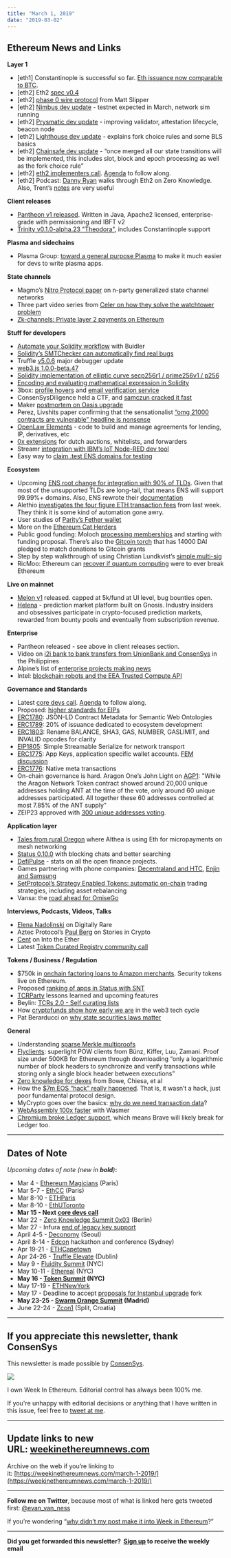 ```yaml
---
title: "March 1, 2019"
date: "2019-03-02"
---
```


## **Ethereum News and Links**

**Layer 1**

- \[eth1\] Constantinople is successful so far. [Eth issuance now comparable to BTC](https://twitter.com/RyanSAdams/status/1101227974051926018).
- \[eth2\] Eth2 [spec v0.4](https://github.com/ethereum/eth2.0-specs/releases/tag/0.4.0)
- \[eth2\] [phase 0 wire protocol](https://github.com/ethereum/eth2.0-specs/issues/692) from Matt Slipper
- \[eth2\] [Nimbus dev update](https://our.status.im/nimbus-development-update-feb-2019/) - testnet expected in March, network sim running
- \[eth2\] [Prysmatic dev update](https://medium.com/prysmatic-labs/ethereum-2-0-development-update-23-prysmatic-labs-3d2d7cd7da8) - improving validator, attestation lifecycle, beacon node
- \[eth2\] [Lighthouse dev update](https://lighthouse.sigmaprime.io/update-08.html) - explains fork choice rules and some BLS basics
- \[eth2\] [Chainsafe dev update](https://medium.com/chainsafe-systems/lodestar-bi-weekly-update-3-9001f8d588aa) - “once merged all our state transitions will be implemented, this includes slot, block and epoch processing as well as the fork choice rule”
- \[eth2\] [eth2 implementers call](https://youtu.be/0ZWG8hMbxes?t=131). [Agenda](https://github.com/ethereum/eth2.0-pm/issues/31) to follow along.
- \[eth2\] Podcast: [Danny Ryan](https://www.zeroknowledge.fm/66) walks through Eth2 on Zero Knowledge. Also, Trent’s [notes](https://medium.com/@trenton.v/zero-knowledge-x-danny-ryan-e3526cf61210?sk=af56d7ebde0c3781ffc72643d1e82d6b) are very useful

**Client releases**

- [Pantheon v1 released](https://pegasys.tech/protecting-the-enterprise-permissioning-features-in-pantheon/). Written in Java, Apache2 licensed, enterprise-grade with permissioning and IBFT v2
- [Trinity v0.1.0-alpha.23 "Theodora"](https://github.com/ethereum/trinity/releases/tag/v0.1.0-alpha.23), includes Constantinople support

**Plasma and sidechains**

- Plasma Group: [toward a general purpose Plasma](https://medium.com/plasma-group/towards-a-general-purpose-plasma-f1cc4d49c1f4) to make it much easier for devs to write plasma apps.

**State channels**

- Magmo’s [Nitro Protocol paper](https://medium.com/magmo/nitro-protocol-c49b50f59df7) on n-party generalized state channel networks
- Three part video series from [Celer on how they solve the watchtower problem](https://www.youtube.com/watch?v=ofr9tRXTId0&list=PLXQx-6BZNAos4O9dgWeS-U8p-JTckGXQw)
- [Zk-channels: Private layer 2 payments on Ethereum](https://ethresear.ch/t/zk-channels-private-layer-2-payments-on-ethereum/5069)

**Stuff for developers**

- [Automate your Solidity workflow](https://medium.com/nomic-labs-blog/how-to-create-a-buidler-task-55658aa89aff) with Buidler
- [Solidity’s SMTChecker can automatically find real bugs](https://medium.com/@leonardoalt/soliditys-smtchecker-can-automatically-find-real-bugs-beb566c24dea)
- Truffle [v5.0.6](https://github.com/trufflesuite/truffle/releases/tag/v5.0.6) major debugger update
- [web3.js 1.0.0-beta.47](https://github.com/ethereum/web3.js/releases/tag/v1.0.0-beta.47)
- [Solidity implementation of elliptic curve secp256r1 / prime256v1 / p256](https://github.com/tdrerup/elliptic-curve-solidity)
- [Encoding and evaluating mathematical expression in Solidity](https://medium.com/bandprotocol/encoding-and-evaluating-mathematical-expression-in-solidity-f1bb062fa86e)
- 3box: [profile hovers](https://medium.com/3box/introducing-profile-hovers-30bae578459e) and [email verification service](https://medium.com/3box/launching-3box-email-verification-service-fc729981ec32)
- ConsenSysDiligence held a CTF, and [samczun cracked it fast](https://samczsun.com/consensys-ctf-writeup/)
- Maker [postmortem on Oasis upgrade](https://medium.com/makerdao/postmortem-oasis-contract-upgrade-71b11595976c)
- Perez, Livshits paper confirming that the sensationalist [“omg 21000 contracts are vulnerable” headline is nonsense](https://arxiv.org/pdf/1902.06710.pdf)
- [OpenLaw Elements](https://medium.com/@OpenLawOfficial/building-applications-faster-with-openlaw-the-release-of-openlaw-elements-8a0e29accf0c) - code to build and manage agreements for lending, IP, derivatives, etc
- [0x extensions](https://blog.0xproject.com/0x-extensions-enabling-new-types-of-exchange-1db0bf6125b6) for dutch auctions, whitelists, and forwarders
- Streamr [integration with IBM’s IoT Node-RED dev tool](https://medium.com/streamrblog/streamr-node-red-integration-tutorial-b0b410496354)
- Easy way to [claim .test ENS domains for testing](https://medium.com/the-ethereum-name-service/claim-test-ens-domain-for-easy-testing-1127e415c76d)

**Ecosystem**

- Upcoming [ENS root change for integration with 90% of TLDs](https://medium.com/the-ethereum-name-service/upcoming-changes-to-the-ens-root-a1b78fd52b38). Given that most of the unsupported TLDs are long-tail, that means ENS will support 99.99%+ domains. Also, ENS rewrote their [documentation](https://docs.ens.domains/)
- Alethio [investigates the four figure ETH transaction fees](https://medium.com/alethio/the-gas-fee-game-df9e0ce794f8) from last week. They think it is some kind of automation gone awry.
- User studies of [Parity’s Fether wallet](https://medium.com/@tbaut/fether-wallet-user-study-12b7ed966a01)
- More on the [Ethereum Cat Herders](https://medium.com/ethereum-cat-herders/further-introduction-the-ethereum-cat-herders-c42bf026fb7c)
- Public good funding: Moloch [processing memberships](https://twitter.com/MolochDAO/status/1100517160420397056) and starting with funding proposal. There’s also the [Gitcoin torch](https://docs.ethhub.io/other/gitcoin-torch/) that has 14000 DAI pledged to match donations to Gitcoin grants
- Step by step walkthrough of using Christian Lundkvist’s [simple multi-sig](https://medium.com/@alejandrodiaz_71295/simple-multisig-step-by-step-75429d9a4d61)
- RicMoo: Ethereum can [recover if quantum computing](https://blog.ricmoo.com/ethereum-post-quantum-recovery-dffc9ab0ca3e) were to ever break Ethereum

**Live on mainnet**

- [Melon v1](https://medium.com/melonport-blog/melon-v1-0-zahreddino-60105f51988d) released. capped at 5k/fund at UI level, bug bounties open.
- [Helena](https://media.consensys.net/helena-prediction-markets-platform-is-live-on-ethereum-mainnet-e2aef7b76777) - prediction market platform built on Gnosis. Industry insiders and obsessives participate in crypto-focused prediction markets, rewarded from bounty pools and eventually from subscription revenue.

**Enterprise**

- Pantheon released - see above in client releases section.
- Video on [i2i bank to bank transfers from UnionBank and ConsenSys](https://www.youtube.com/watch?v=E6US_fFxSMY) in the Philippines
- Alpine’s list of [enterprise projects making news](https://medium.com/alpineintel/alpine-private-key-1-payments-novel-platforms-and-a-flagship-phone-d3d03a5a2e67)
- Intel: [blockchain robots and the EEA Trusted Compute API](https://software.intel.com/en-us/blogs/2019/02/22/can-a-blockchain-controlled-robot-change-the-future?language=en)

**Governance and Standards**

- Latest [core devs call](https://www.youtube.com/watch?v=q3ylladkuYY). [Agenda](https://github.com/ethereum/pm/issues/82) to follow along.
- Proposed: [higher standards for EIPs](https://ethereum-magicians.org/t/higher-standards-for-eips/2781)
- [ERC1780](https://github.com/ethereum/EIPs/pull/1780/files): JSON-LD Contract Metadata for Semantic Web Ontologies
- [ERC1789](https://github.com/ethereum/EIPs/issues/1789): 20% of issuance dedicated to ecosystem development
- [ERC1803](https://github.com/ethereum/EIPs/pull/1803/files): Rename BALANCE, SHA3, GAS, NUMBER, GASLIMIT, and INVALID opcodes for clarity
- [EIP1805](https://github.com/ethereum/EIPs/pull/1805/files): Simple Streamable Serialize for network transport
- [ERC1775](https://github.com/ethereum/EIPs/pull/1775/files): App Keys, application specific wallet accounts. [FEM discussion](https://ethereum-magicians.org/t/eip-erc-app-keys-application-specific-wallet-accounts/2742/2)
- [ERC1776](https://github.com/ethereum/EIPs/issues/1776): Native meta transactions
- On-chain governance is hard. Aragon One’s John Light on [AGP1](https://blog.aragon.one/aragon-network-vote-1-review/): "While the Aragon Network Token contract showed around 20,000 unique addresses holding ANT at the time of the vote, only around 60 unique addresses participated. All together these 60 addresses controlled at most 7.85% of the ANT supply"
- ZEIP23 approved with [300 unique addresses voting](https://blog.0xproject.com/zeip-23-vote-post-mortem-311c9323e228).

**Application layer**

- [Tales from rural Oregon](https://blog.althea.org/tales-from-the-field/) where Althea is using Eth for micropayments on mesh networking
- [Status 0.10.0](http://our.status.im/0-10-0/) with blocking chats and better searching
- [DefiPulse](https://defipulse.com/) - stats on all the open finance projects.
- Games partnering with phone companies: [Decentraland and HTC](https://decentraland.org/blog/announcements/decentraland-partners-with-htc), [Enjin and Samsung](https://t.co/n1OpOP1fEF)
- [SetProtocol’s Strategy Enabled Tokens: automatic on-chain](https://www.medium.com/set-protocol/introducing-strategy-enabled-tokens-fd1090d98f8c) trading strategies, including asset rebalancing
- Vansa: the [road ahead for OmiseGo](https://medium.com/@vchatBKK/the-road-ahead-for-omisego-5003e76bb95)

**Interviews, Podcasts, Videos, Talks** 

- [Elena Nadolinski](https://itunes.apple.com/us/podcast/digitally-rare/id1413304564#) on Digitally Rare
- Aztec Protocol’s [Paul Berg](https://www.breaker.audio/stories-in-crypto/e/43455857) on Stories in Crypto
- [Cent](https://podcast.ethhub.io/cent-the-vision-for-earning-income-from-anywhere) on Into the Ether
- Latest [Token Curated Registry community call](https://www.youtube.com/watch?v=SGXhX1Rq7gc)

**Tokens / Business / Regulation**

- $750k in [onchain factoring loans to Amazon merchants](https://withcadence.io/blog/case-study-2/). Security tokens live on Ethereum.
- Proposed [ranking of apps in Status with SNT](https://github.com/andytudhope/Recollections)
- [TCRParty](https://medium.com/alpineintel/tcr-party-quick-lessons-and-v1-1-upcoming-features-4c8fdae1a21a) lessons learned and upcoming features
- Beylin: [TCRs 2.0 - Self curating lists](https://medium.com/bounties-network/tcrs-2-0-self-curating-lists-81447576d5e5)
- How [cryptofunds show how early we are](https://www.evanvanness.com/post/183089042961/crypto-funds-show-just-how-immature-web3-is) in the web3 tech cycle
- Pat Berarducci on [why state securities laws matter](https://twitter.com/PatBerarducci/status/1100160713409073154)

**General**

- Understanding [sparse Merkle multiproofs](https://medium.com/@jgm.orinoco/understanding-sparse-merkle-multiproofs-9b9f049e8f08)
- [Flyclients](https://eprint.iacr.org/2019/226): superlight POW clients from Bünz, Kiffer, Luu, Zamani. Proof size under 500KB for Ethereum through downloading “only a logarithmic number of block headers to synchronize and verify transactions while storing only a single block header between executions”
- [Zero knowledge for dexes](https://eprint.iacr.org/2018/962) from Bowe, Chiesa, et al
- How the [$7m EOS “hack” really happened](https://breakermag.com/heres-how-the-2-09-million-eos-hack-really-happened/). That is, it wasn’t a hack, just poor fundamental protocol design.
- MyCrypto goes over the basics: [why do we need transaction data](https://medium.com/mycrypto/why-do-we-need-transaction-data-39c922930e92)?
- [WebAssembly 100x faster](https://medium.com/wasmer/running-webassembly-100x-faster-%EF%B8%8F-a8237e9a372d) with Wasmer
- [Chromium broke Ledger support](https://github.com/LedgerHQ/ledgerjs/issues/306), which means Brave will likely break for Ledger too.

* * *

## **Dates of Note**

_Upcoming dates of note (new in **bold**)_**:**

- Mar 4 - [Ethereum Magicians](https://ethereum-magicians.org/t/council-of-paris-2019-announcement/2438) (Paris)
- Mar 5-7 - [EthCC](https://ethcc.io/) (Paris)
- Mar 8-10 - [ETHParis](https://ethparis.com/) 
- Mar 8-10 - [EthUToronto](https://www.ethuoft.ca/)
- **Mar 15 - Next [core devs call](https://github.com/ethereum/pm/issues/83)**
- Mar 22 - [Zero Knowledge Summit 0x03](https://www.zeroknowledge.fm/summit) (Berlin)
- Mar 27 - Infura [end of legacy key support](https://blog.infura.io/infura-dashboard-update-9f02d0643eb3) 
- April 4-5 - [Deconomy](https://deconomy.com/seoul2019/) (Seoul)
- April 8-14 - [Edcon](https://www.edcon.io/) hackathon and conference (Sydney)
- Apr 19-21 - [ETHCapetown](http://ethcapetown.com/)
- Apr 24-26 - [Truffle Elevate](https://www.eventbrite.com/e/truffle-elevate-dublin-2019-blockchain-development-workshop-tickets-53831596755) (Dublin)
- May 9 - [Fluidity Summit](https://www.fluiditysummit.com/) (NYC)
- May 10-11 - [Ethereal](https://etherealsummit.com/?ref=weekinethereum) (NYC)
- **May 16 - [Token Summit](http://tokensummit.com/) (NYC)**
- May 17-19 - [ETHNewYork](https://medium.com/ethglobal/ethglobal-2019-updates-get-your-calendars-ready-1977e9315aee)
- May 17 - Deadline to accept [proposals for Instanbul upgrade](https://en.ethereum.wiki/roadmap/istanbul) fork
- **May 23-25 - [Swarm Orange Summit](https://www.eventbrite.com/e/swarm-orange-summit-madrid-2019-tickets-57378034245) (Madrid)**
- June 22-24 - [Zcon1](https://www.zfnd.org/zcon/) (Split, Croatia)

* * *

## **If you appreciate this newsletter, thank ConsenSys**

This newsletter is made possible by [ConsenSys](https://consensys.net/).  

[![](https://d3b3sm9t19x0yd.cloudfront.net/image/fetch/w_1100,c_limit,q_auto:good,f_auto/https%3A%2F%2Fbucketeer-e05bbc84-baa3-437e-9518-adb32be77984.s3.amazonaws.com%2Fpublic%2Fimages%2F88b0273f-b85b-40c3-b3a2-d2c6a37a0603_240x240)](https://d3b3sm9t19x0yd.cloudfront.net/image/fetch/w_1100,c_limit,q_auto:good,f_auto/https%3A%2F%2Fbucketeer-e05bbc84-baa3-437e-9518-adb32be77984.s3.amazonaws.com%2Fpublic%2Fimages%2F88b0273f-b85b-40c3-b3a2-d2c6a37a0603_240x240)

  
I own Week In Ethereum. Editorial control has always been 100% me. 

If you're unhappy with editorial decisions or anything that I have written in this issue, feel free to [tweet at me](https://twitter.com/evan_van_ness).

* * *

## **Update links to new URL: [weekinethereumnews.com](https://weekinethereumnews.com/)** 

Archive on the web if you’re linking to it: [https://weekinethereumnews.com/march-1-2019/](https://weekinethereumnews.com/march-1-2019/)

* * *

**Follow me on Twitter**, because most of what is linked here gets tweeted first: [@evan\_van\_ness](https://twitter.com/evan_van_ness)

If you’re wondering “[why didn’t my post make it into Week in Ethereum](https://www.evanvanness.com/post/179914035841/why-didnt-my-post-make-the-newsletter)?”

* * *

**Did you get forwarded this newsletter?  [Sign up](https://weekinethereum.substack.com/subscribe#about) to receive the weekly email**
